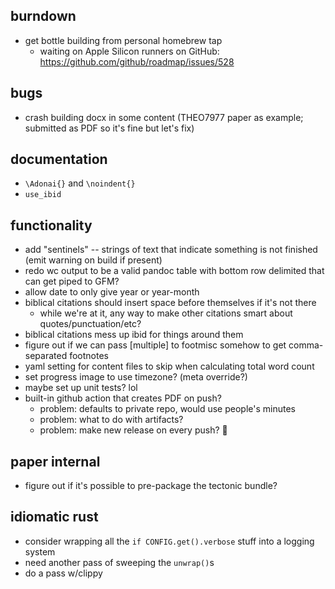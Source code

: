 ## burndown
* get bottle building from personal homebrew tap
    - waiting on Apple Silicon runners on GitHub: https://github.com/github/roadmap/issues/528

## bugs
* crash building docx in some content (THEO7977 paper as example; submitted as PDF so it's fine but let's fix)

## documentation
* `\Adonai{}` and `\noindent{}`
* `use_ibid`

## functionality
* add "sentinels" -- strings of text that indicate something is not finished (emit warning on build if present)
* redo wc output to be a valid pandoc table with bottom row delimited that can get piped to GFM?
* allow date to only give year or year-month
* biblical citations should insert space before themselves if it's not there
    - while we're at it, any way to make other citations smart about quotes/punctuation/etc? 
* biblical citations mess up ibid for things around them
* figure out if we can pass [multiple] to footmisc somehow to get comma-separated footnotes
* yaml setting for content files to skip when calculating total word count
* set progress image to use timezone? (meta override?)
* maybe set up unit tests? lol
* built-in github action that creates PDF on push?
  - problem: defaults to private repo, would use people's minutes
  - problem: what to do with artifacts? 
  - problem: make new release on every push? 😬

## paper internal
* figure out if it's possible to pre-package the tectonic bundle?

## idiomatic rust
- consider wrapping all the `if CONFIG.get().verbose` stuff into a logging system
- need another pass of sweeping the `unwrap()`s
- do a pass w/clippy
